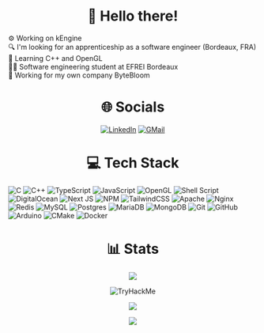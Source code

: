 
<div align="center">
  
# 🥰 Hello there!

</div>

⚙️ Working on kEngine<br>🔍 I'm looking for an apprenticeship as a software engineer (Bordeaux, FRA)<br>🌱 Learning C++ and OpenGL<br>👨‍🎓 Software engineering student at EFREI Bordeaux<br>💼 Working for my own company ByteBloom


<div align="center">
  
# 🌐 Socials


[![LinkedIn](https://img.shields.io/badge/LinkedIn-%230077B5.svg?style=for-the-badge&logo=linkedin&logoColor=white)](https://linkedin.com/in/https://www.linkedin.com/in/r%C3%A9mi-grimault-043590263/) [![GMail](https://img.shields.io/badge/Gmail-D14836?style=for-the-badge&logo=gmail&logoColor=white)](mailto:remi.grimault@gmail.com)

</div>

<div align="center">
  
# 💻 Tech Stack

</div>

![C](https://img.shields.io/badge/c-%2300599C.svg?style=for-the-badge&logo=c&logoColor=white) ![C++](https://img.shields.io/badge/c++-%2300599C.svg?style=for-the-badge&logo=c%2B%2B&logoColor=white) ![TypeScript](https://img.shields.io/badge/typescript-%23007ACC.svg?style=for-the-badge&logo=typescript&logoColor=white) ![JavaScript](https://img.shields.io/badge/javascript-%23323330.svg?style=for-the-badge&logo=javascript&logoColor=%23F7DF1E) ![OpenGL](https://img.shields.io/badge/OpenGL-%23FFFFFF.svg?style=for-the-badge&logo=opengl) ![Shell Script](https://img.shields.io/badge/shell_script-%23121011.svg?style=for-the-badge&logo=gnu-bash&logoColor=white) ![DigitalOcean](https://img.shields.io/badge/DigitalOcean-%230167ff.svg?style=for-the-badge&logo=digitalOcean&logoColor=white) ![Next JS](https://img.shields.io/badge/Next-black?style=for-the-badge&logo=next.js&logoColor=white) ![NPM](https://img.shields.io/badge/NPM-%23CB3837.svg?style=for-the-badge&logo=npm&logoColor=white) ![TailwindCSS](https://img.shields.io/badge/tailwindcss-%2338B2AC.svg?style=for-the-badge&logo=tailwind-css&logoColor=white) ![Apache](https://img.shields.io/badge/apache-%23D42029.svg?style=for-the-badge&logo=apache&logoColor=white) ![Nginx](https://img.shields.io/badge/nginx-%23009639.svg?style=for-the-badge&logo=nginx&logoColor=white) ![Redis](https://img.shields.io/badge/redis-%23DD0031.svg?style=for-the-badge&logo=redis&logoColor=white) ![MySQL](https://img.shields.io/badge/mysql-4479A1.svg?style=for-the-badge&logo=mysql&logoColor=white) ![Postgres](https://img.shields.io/badge/postgres-%23316192.svg?style=for-the-badge&logo=postgresql&logoColor=white) ![MariaDB](https://img.shields.io/badge/MariaDB-003545?style=for-the-badge&logo=mariadb&logoColor=white) ![MongoDB](https://img.shields.io/badge/MongoDB-%234ea94b.svg?style=for-the-badge&logo=mongodb&logoColor=white) ![Git](https://img.shields.io/badge/git-%23F05033.svg?style=for-the-badge&logo=git&logoColor=white) ![GitHub](https://img.shields.io/badge/github-%23121011.svg?style=for-the-badge&logo=github&logoColor=white) ![Arduino](https://img.shields.io/badge/-Arduino-00979D?style=for-the-badge&logo=Arduino&logoColor=white) ![CMake](https://img.shields.io/badge/CMake-%23008FBA.svg?style=for-the-badge&logo=cmake&logoColor=white) ![Docker](https://img.shields.io/badge/docker-%230db7ed.svg?style=for-the-badge&logo=docker&logoColor=white)

<div align="center">
  
# 📊 Stats

![](https://github-readme-stats.vercel.app/api/top-langs/?username=KalinkaGit&theme=radical&hide_border=false&include_all_commits=true&count_private=true&layout=compact)

![TryHackMe](https://raw.githubusercontent.com/KalinkaGit/KalinkaGit/master/assets/thm_propic.png)

![](https://quotes-github-readme.vercel.app/api?type=horizontal&theme=radical&quote=Debugging%20is%20like%20being%20a%20detective%20in%20a%20crime%20movie%20where%20you%E2%80%99re%20also%20the%20murderer.&author=Filipe%20Fortes)

[![](https://visitcount.itsvg.in/api?id=KalinkaGit&icon=0&color=0)](https://visitcount.itsvg.in)

</div>
